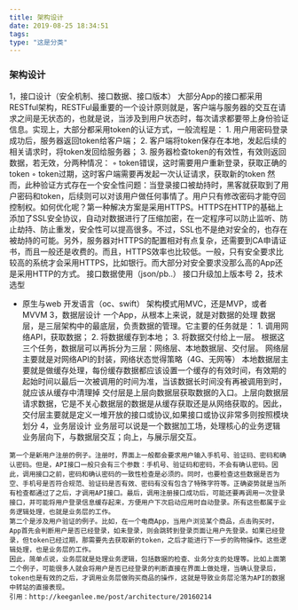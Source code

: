 ```yaml
---
title: 架构设计
date: 2019-08-25 18:34:51
tags:
type: "这是分类"
---
```




### 架构设计
1，接口设计（安全机制、接口数据、接口版本）
大部分App的接口都采用RESTful架构，RESTFul最重要的一个设计原则就是，客户端与服务器的交互在请求之间是无状态的，也就是说，当涉及到用户状态时，每次请求都要带上身份验证信息。实现上，大部分都采用token的认证方式，一般流程是：
	1.	用户用密码登录成功后，服务器返回token给客户端；
	2.	客户端将token保存在本地，发起后续的相关请求时，将token发回给服务器；
	3.	服务器检查token的有效性，有效则返回数据，若无效，分两种情况：
	◦	token错误，这时需要用户重新登录，获取正确的token
	◦	token过期，这时客户端需要再发起一次认证请求，获取新的token
然而，此种验证方式存在一个安全性问题：当登录接口被劫持时，黑客就获取到了用户密码和token，后续则可以对该用户做任何事情了。用户只有修改密码才能夺回控制权。如何优化呢？第一种解决方案是采用HTTPS。HTTPS在HTTP的基础上添加了SSL安全协议，自动对数据进行了压缩加密，在一定程序可以防止监听、防止劫持、防止重发，安全性可以提高很多。不过，SSL也不是绝对安全的，也存在被劫持的可能。另外，服务器对HTTPS的配置相对有点复杂，还需要到CA申请证书，而且一般还是收费的。而且，HTTPS效率也比较低。一般，只有安全要求比较高的系统才会采用HTTPS，比如银行。而大部分对安全要求没那么高的App还是采用HTTP的方式。
接口数据使用（json/pb..）
接口升级加上版本号
2，技术选型
   * 原生与web  开发语言（oc、swift）   架构模式用MVC，还是MVP，或者MVVM
3，数据层设计
	一个App，从根本上来说，就是对数据的处理
	数据层，是三层架构中的最底层，负责数据的管理。它主要的任务就是：
	1.	调用网络API，获取数据；
	2.	将数据缓存到本地；
	3.	将数据交付给上一层。
根据这三个任务，数据层可以再拆分为三层：网络层、本地数据层、交付层。
    网络层主要就是对网络API的封装，网络状态觉得策略（4G、无网等）
    本地数据层主要就是做缓存处理，每份缓存数据都应该设置一个缓存的有效时间，有效期的起始时间以最后一次被调用的时间为准，当该数据长时间没有再被调用到时，就应该从缓存中清理掉
	 交付层是上层向数据层获取数据的入口。上层向数据层请求数据，它是不关心数据层的数据是从缓存获取还是从网络获取的。因此，交付层主要就是定义一堆开放的接口或协议,如果接口或协议非常多则按照模块划分
4，业务层设计
	业务层可以说是一个数据加工场，处理核心的业务逻辑
	业务层向下，与数据层交互；向上，与展示层交互。

```
第一个是新用户注册的例子。注册时，界面上一般都会要求用户输入手机号、验证码、密码和确认密码。但是，API接口一般只会有三个参数：手机号、验证码和密码，不会有确认密码。因此，调用接口之前，密码和确认密码的一致性检查是必须的。同时，也要检查这些数据是否为空、手机号是否符合规范、验证码是否有效、密码有没有包含了特殊字符等。正确姿势就是当所有检查都通过了之后，才调用API接口。最后，调用注册接口成功后，可能还要再调用一次登录接口，并可能将用户登录信息缓存起来，方便用户下次启动应用时自动登录。所有这些都属于业务逻辑处理，也就是业务层的工作。
第二个是涉及用户验证的例子。比如，在一个电商App，当用户浏览某个商品，点击购买时，App首先会判断用户是否已经登录，如未登录，则会跳转到登录页面让用户先登录。如果已经登录，但token已经过期，那需要先去获取新的token，之后才能进行下一步的购物操作。这些逻辑处理，也是业务层的工作。
因此，简单点说，业务层就是处理业务逻辑，包括数据的检查、业务分支的处理等。比如上面第二个例子，可能很多人就会将用户是否已经登录的判断直接在界面上做处理，当确认登录后，token也是有效的之后，才调用业务层做购买商品的操作，这就是导致业务层沦落为API的数据中转站的直接表现。
引用：http://keeganlee.me/post/architecture/20160214
```

